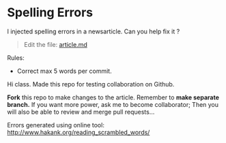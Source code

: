 # Spelling Errors

I injected spelling errors in a newsarticle. Can you help fix it ?

> Edit the file: [article.md](article.md)

Rules: 
* Correct max 5 words per commit.

Hi class. Made this repo for testing collaboration on Github.

**Fork** this repo to make changes to the article. Remember to **make separate branch.**
If you want more power, ask me to become collaborator; Then you will also be able to review and merge pull requests...


Errors generated using online tool: http://www.hakank.org/reading_scrambled_words/



